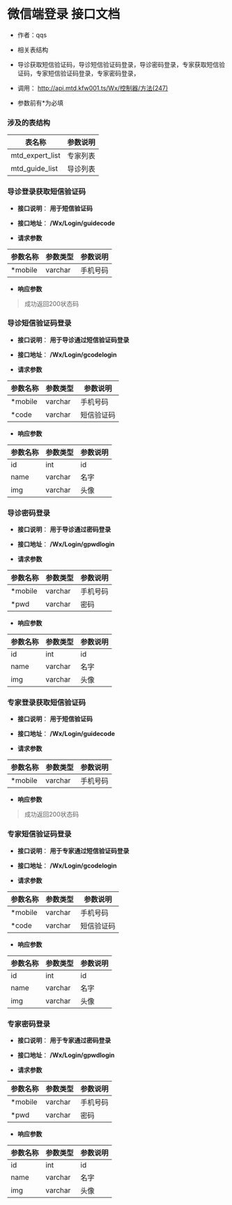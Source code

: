 # 微信端登录 接口文档

+ 作者：qqs

+ 相关表结构

+ 导诊获取短信验证码，导诊短信验证码登录，导诊密码登录，专家获取短信验证码，专家短信验证码登录，专家密码登录，

+ 调用： http://api.mtd.kfw001.ts/Wx/控制器/方法(247)

+ 参数前有*为必填

### 涉及的表结构

|  表名称  |  参数说明 |
| --------- |  ------- |
| mtd_expert_list | 专家列表 |
| mtd_guide_list | 导诊列表 |



### 导诊登录获取短信验证码

+ __接口说明__： __用于短信验证码__

+ __接口地址__： __/Wx/Login/guidecode__

+ __请求参数__

|  参数名称  | 参数类型 | 参数说明 |
| --------- | -------- | ------- |
| *mobile | varchar | 手机号码 |


+ __响应参数__

> 成功返回200状态码



### 导诊短信验证码登录

+ __接口说明__： __用于导诊通过短信验证码登录__

+ __接口地址__： __/Wx/Login/gcodelogin__

+ __请求参数__

|  参数名称  | 参数类型 | 参数说明 |
| --------- | -------- | ------- |
| *mobile | varchar | 手机号码 |
| *code | varchar | 短信验证码 |


+ __响应参数__

|  参数名称  | 参数类型 | 参数说明 |
| --------- | -------- | ------- |
| id | int | id |
| name | varchar | 名字 |
| img | varchar | 头像 |



### 导诊密码登录

+ __接口说明__： __用于导诊通过密码登录__

+ __接口地址__： __/Wx/Login/gpwdlogin__

+ __请求参数__

|  参数名称  | 参数类型 | 参数说明 |
| --------- | -------- | ------- |
| *mobile | varchar | 手机号码 |
| *pwd | varchar | 密码 |


+ __响应参数__

|  参数名称  | 参数类型 | 参数说明 |
| --------- | -------- | ------- |
| id | int | id |
| name | varchar | 名字 |
| img | varchar | 头像 |



### 专家登录获取短信验证码

+ __接口说明__： __用于短信验证码__

+ __接口地址__： __/Wx/Login/guidecode__

+ __请求参数__

|  参数名称  | 参数类型 | 参数说明 |
| --------- | -------- | ------- |
| *mobile | varchar | 手机号码 |


+ __响应参数__

> 成功返回200状态码



### 专家短信验证码登录

+ __接口说明__： __用于专家通过短信验证码登录__

+ __接口地址__： __/Wx/Login/gcodelogin__

+ __请求参数__

|  参数名称  | 参数类型 | 参数说明 |
| --------- | -------- | ------- |
| *mobile | varchar | 手机号码 |
| *code | varchar | 短信验证码 |


+ __响应参数__

|  参数名称  | 参数类型 | 参数说明 |
| --------- | -------- | ------- |
| id | int | id |
| name | varchar | 名字 |
| img | varchar | 头像 |



### 专家密码登录

+ __接口说明__： __用于专家通过密码登录__

+ __接口地址__： __/Wx/Login/gpwdlogin__

+ __请求参数__

|  参数名称  | 参数类型 | 参数说明 |
| --------- | -------- | ------- |
| *mobile | varchar | 手机号码 |
| *pwd | varchar | 密码 |


+ __响应参数__

|  参数名称  | 参数类型 | 参数说明 |
| --------- | -------- | ------- |
| id | int | id |
| name | varchar | 名字 |
| img | varchar | 头像 |